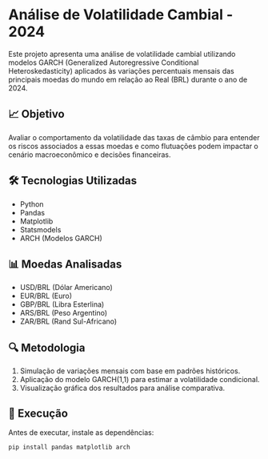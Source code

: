 # Análise de Volatilidade Cambial - 2024

Este projeto apresenta uma análise de volatilidade cambial utilizando modelos GARCH (Generalized Autoregressive Conditional Heteroskedasticity) aplicados às variações percentuais mensais das principais moedas do mundo em relação ao Real (BRL) durante o ano de 2024.

## 📈 Objetivo
Avaliar o comportamento da volatilidade das taxas de câmbio para entender os riscos associados a essas moedas e como flutuações podem impactar o cenário macroeconômico e decisões financeiras.

## 🛠️ Tecnologias Utilizadas
- Python
- Pandas
- Matplotlib
- Statsmodels
- ARCH (Modelos GARCH)

## 📊 Moedas Analisadas
- USD/BRL (Dólar Americano)
- EUR/BRL (Euro)
- GBP/BRL (Libra Esterlina)
- ARS/BRL (Peso Argentino)
- ZAR/BRL (Rand Sul-Africano)

## 🔍 Metodologia
1. Simulação de variações mensais com base em padrões históricos.
2. Aplicação do modelo GARCH(1,1) para estimar a volatilidade condicional.
3. Visualização gráfica dos resultados para análise comparativa.

## 📎 Execução
Antes de executar, instale as dependências:

```bash
pip install pandas matplotlib arch


